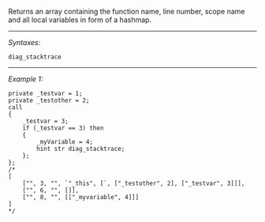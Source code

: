 Returns an array containing the function name, line number, scope name and all local variables in form of a hashmap.


---
*Syntaxes:*

`diag_stacktrace`

---
*Example 1:*

```sqf
private _testvar = 1;
private _testother = 2;
call 
{
	_testvar = 3;
	if (_testvar == 3) then 
	{
		_myVariable = 4;
		hint str diag_stacktrace;
	};
};
/*
[
	["", 3, "", `"_this", [`, ["_testother", 2], ["_testvar", 3]]],
	["", 6, "", []],
	["", 8, "", [["_myvariable", 4]]]
]
*/
```